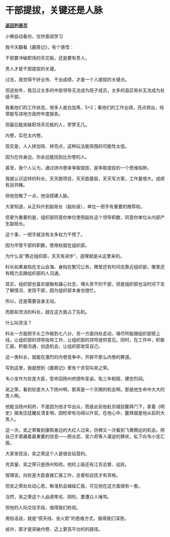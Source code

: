 # 干部提拔，关键还是人脉

[**返回列表页**](/gzh/费曼的小茶馆)

小懒自动备份，仅供查阅学习

我今天翻看《鹿鼎记》，有个感悟：

  

干部要冲破职场的天花板，还是要有贵人。

  

贵人才是干部提拔的关键。

  

过去，我觉得干好业务、干出成绩，才是一个人提拔的关键点。

  

但这些年，我见过太多的中层领导无法成为班子成员，太多的县区局长无法成为处级干部。

  

我看他们的工作状态，很多人是白加黑、5+2；看他们的工作业绩，亮点频出，经常能写进地方政府年度报告。

  

但最后能突破职场天花板的人，寥寥无几。

  

内卷，实在太内卷。

  

现实是，人人拼加班、拼亮点，这种玩法能突围的可能性太低。

  

因为在你身边，你永远能找到比你卷的人。

  

甚至，我个人认为，通过拼内卷来争取提拔，是争取提拔的一个思维陷阱。

  

我就认识这样的科长，天天跑项目，天天跑基层，天天写方案，工作量很大，成绩有目共睹。

  

但他忽略了一点，他没搭建人脉。

  

大家知道，从正科升到副局长（副处级），单位一把手有重要的推荐权。

  

但更为重要的是，组织部同意你单位使用副处这个领导职数，同意你单位从内部产生副局长。

  

这个事，一把手就没有太多权力干预了。

  

因为市管干部的职数，使用权就在组织部。

  

为什么说“靠近组织部，天天有进步”，道理就是从这里来的。

  

科长如果身陷在文山会海、身陷在繁冗公务，哪里还有时间去靠近组织部，哪里还有精力去跟组织部的人沟通。

  

其实，组织部也喜欢接触有雄心壮志、埋头苦干的干部，但是组织部也没时间下去了解情况、发现干部，因为组织部本身也很忙。

  

所以，还是需要自身主动。

  

而那些灵活的科长，就在这方面占了先机。

  

什么叫灵活？

  

科长一方面把手头工作做到七八分，另一方面四处走动，竭尽所能跟组织部搭上线，让组织部的领导指导工作，让组织部的领导提供意见。同时，在工作中，积极汇报，积极沟通，创造机会，让组织部发现自己。

  

这一类科长，就能在激烈的内卷竞争中，开辟不那么内卷的赛道。

  

写到这里，我就想到《鹿鼎记》里有个贪官叫吴之荣。

  

韦小宝作为钦差大臣，受命回扬州府颁布圣谕，免三年税赋，建忠烈祠。

  

吴之荣，看到钦差大人下扬州啊，那真是一个天赐的机会啊。那是他生命中大大的贵人啊。

  

他能当扬州知府，不是因为他才华出众，而是此前他赴京城投鳌拜门下，拿着《明史》揭发庄廷鑨反清复明，因检举有功得以升官。在他心中，鳌拜就是他从前的大贵人。

  

这一次，吴之荣看到康熙身边的大红人过来，仿佛又一次看到飞黄腾达的机会。把自己手里藏着最重要的信息——顾炎武、吴六奇等人谋逆的罪状，私下向韦小宝汇报。

  

大家发现没，吴之荣这个人是很会钻营的。

  

充其量，吴之荣只是扬州知府。他的上级还有江苏总督、巡抚。

  

按理说，向钦差大臣直接汇报工作，总督和巡抚才有资格。

  

但吴之荣处处动心思，瞅准机会越级汇报，可见他在这方面很有一套。

  

当然，吴之荣这个人品德卑劣、阴险，要遭众人唾骂。

  

但他的人际交往手段，值得我们检视。

  

用俗话说，就是“搭天线、坐火箭”的思维方式，值得我们深思。

  

或许，那才是突破内卷、迈上更高平台的的路径。

